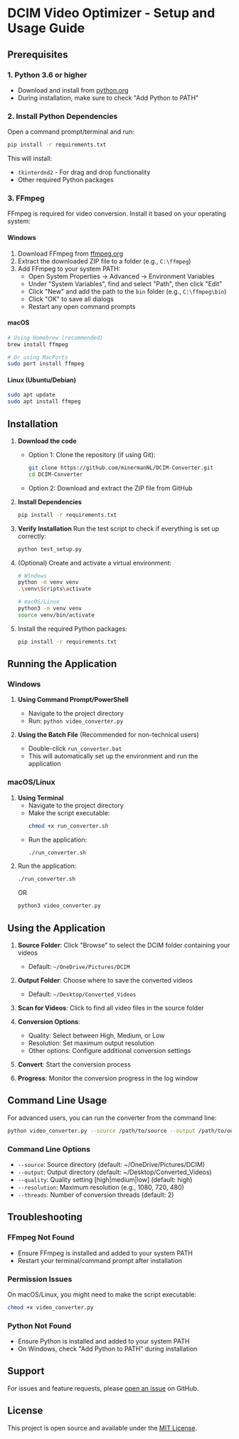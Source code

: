 # DCIM Video Optimizer - Setup and Usage Guide

## Prerequisites

### 1. Python 3.6 or higher
- Download and install from [python.org](https://www.python.org/downloads/)
- During installation, make sure to check "Add Python to PATH"

### 2. Install Python Dependencies
Open a command prompt/terminal and run:
```bash
pip install -r requirements.txt
```

This will install:
- `tkinterdnd2` - For drag and drop functionality
- Other required Python packages

### 3. FFmpeg
FFmpeg is required for video conversion. Install it based on your operating system:

#### Windows
1. Download FFmpeg from [ffmpeg.org](https://ffmpeg.org/download.html)
2. Extract the downloaded ZIP file to a folder (e.g., `C:\ffmpeg`)
3. Add FFmpeg to your system PATH:
   - Open System Properties → Advanced → Environment Variables
   - Under "System Variables", find and select "Path", then click "Edit"
   - Click "New" and add the path to the `bin` folder (e.g., `C:\ffmpeg\bin`)
   - Click "OK" to save all dialogs
   - Restart any open command prompts

#### macOS
```bash
# Using Homebrew (recommended)
brew install ffmpeg

# Or using MacPorts
sudo port install ffmpeg
```

#### Linux (Ubuntu/Debian)
```bash
sudo apt update
sudo apt install ffmpeg
```

## Installation

1. **Download the code**
   - Option 1: Clone the repository (if using Git):
     ```bash
     git clone https://github.com/minermanNL/DCIM-Converter.git
     cd DCIM-Converter
     ```
   - Option 2: Download and extract the ZIP file from GitHub

2. **Install Dependencies**
   ```bash
   pip install -r requirements.txt
   ```

3. **Verify Installation**
   Run the test script to check if everything is set up correctly:
   ```bash
   python test_setup.py
   ```

4. (Optional) Create and activate a virtual environment:
   ```bash
   # Windows
   python -m venv venv
   .\venv\Scripts\activate

   # macOS/Linux
   python3 -m venv venv
   source venv/bin/activate
   ```

3. Install the required Python packages:
   ```bash
   pip install -r requirements.txt
   ```

## Running the Application

### Windows
1. **Using Command Prompt/PowerShell**
   - Navigate to the project directory
   - Run: `python video_converter.py`

2. **Using the Batch File** (Recommended for non-technical users)
   - Double-click `run_converter.bat`
   - This will automatically set up the environment and run the application

### macOS/Linux
1. **Using Terminal**
   - Navigate to the project directory
   - Make the script executable:
     ```bash
     chmod +x run_converter.sh
     ```
   - Run the application:
     ```bash
     ./run_converter.sh
     ```
2. Run the application:
   ```bash
   ./run_converter.sh
   ```
   OR
   ```bash
   python3 video_converter.py
   ```

## Using the Application

1. **Source Folder**: Click "Browse" to select the DCIM folder containing your videos
   - Default: `~/OneDrive/Pictures/DCIM`

2. **Output Folder**: Choose where to save the converted videos
   - Default: `~/Desktop/Converted_Videos`

3. **Scan for Videos**: Click to find all video files in the source folder

4. **Conversion Options**:
   - Quality: Select between High, Medium, or Low
   - Resolution: Set maximum output resolution
   - Other options: Configure additional conversion settings

5. **Convert**: Start the conversion process

6. **Progress**: Monitor the conversion progress in the log window

## Command Line Usage

For advanced users, you can run the converter from the command line:

```bash
python video_converter.py --source /path/to/source --output /path/to/output --quality high
```

### Command Line Options
- `--source`: Source directory (default: ~/OneDrive/Pictures/DCIM)
- `--output`: Output directory (default: ~/Desktop/Converted_Videos)
- `--quality`: Quality setting [high|medium|low] (default: high)
- `--resolution`: Maximum resolution (e.g., 1080, 720, 480)
- `--threads`: Number of conversion threads (default: 2)

## Troubleshooting

### FFmpeg Not Found
- Ensure FFmpeg is installed and added to your system PATH
- Restart your terminal/command prompt after installation

### Permission Issues
On macOS/Linux, you might need to make the script executable:
```bash
chmod +x video_converter.py
```

### Python Not Found
- Ensure Python is installed and added to your system PATH
- On Windows, check "Add Python to PATH" during installation

## Support

For issues and feature requests, please [open an issue](https://github.com/yourusername/dcim-video-optimizer/issues) on GitHub.

## License

This project is open source and available under the [MIT License](LICENSE).
